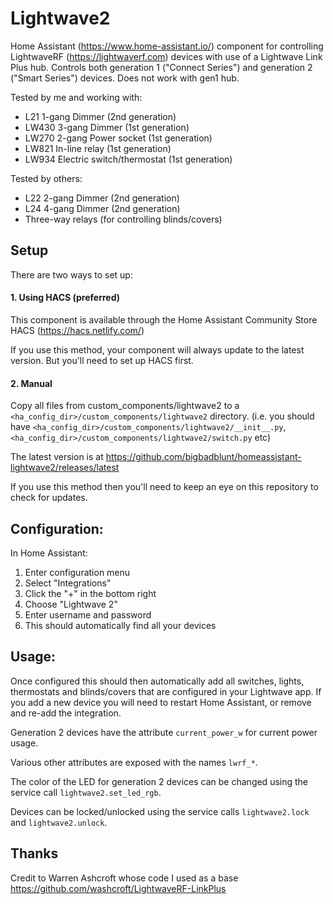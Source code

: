 # Lightwave2

Home Assistant (https://www.home-assistant.io/) component for controlling LightwaveRF (https://lightwaverf.com) devices with use of a Lightwave Link Plus hub. Controls both generation 1 ("Connect Series") and generation 2 ("Smart Series") devices. Does not work with gen1 hub.

Tested by me and working with:

- L21 1-gang Dimmer (2nd generation)
- LW430 3-gang Dimmer (1st generation)
- LW270 2-gang Power socket (1st generation)
- LW821 In-line relay (1st generation)
- LW934 Electric switch/thermostat (1st generation)

Tested by others:

- L22 2-gang Dimmer (2nd generation)
- L24 4-gang Dimmer (2nd generation)
- Three-way relays (for controlling blinds/covers)

## Setup
There are two ways to set up:

#### 1. Using HACS (preferred)
This component is available through the Home Assistant Community Store HACS (https://hacs.netlify.com/)

If you use this method, your component will always update to the latest version. But you'll need to set up HACS first.

#### 2. Manual
Copy all files from custom_components/lightwave2 to a `<ha_config_dir>/custom_components/lightwave2` directory. (i.e. you should have `<ha_config_dir>/custom_components/lightwave2/__init__.py`, `<ha_config_dir>/custom_components/lightwave2/switch.py` etc)

The latest version is at https://github.com/bigbadblunt/homeassistant-lightwave2/releases/latest

If you use this method then you'll need to keep an eye on this repository to check for updates.

## Configuration:
In Home Assistant:

1. Enter configuration menu
2. Select "Integrations"
3. Click the "+" in the bottom right
4. Choose "Lightwave 2"
5. Enter username and password
6. This should automatically find all your devices

## Usage:
Once configured this should then automatically add all switches, lights, thermostats and blinds/covers that are configured in your Lightwave app. If you add a new device you will need to restart Home Assistant, or remove and re-add the integration.

Generation 2 devices have the attribute `current_power_w` for current power usage.

Various other attributes are exposed with the names `lwrf_*`.

The color of the LED for generation 2 devices can be changed using the service call `lightwave2.set_led_rgb`.

Devices can be locked/unlocked using the service calls `lightwave2.lock` and `lightwave2.unlock`.

## Thanks
Credit to Warren Ashcroft whose code I used as a base https://github.com/washcroft/LightwaveRF-LinkPlus
